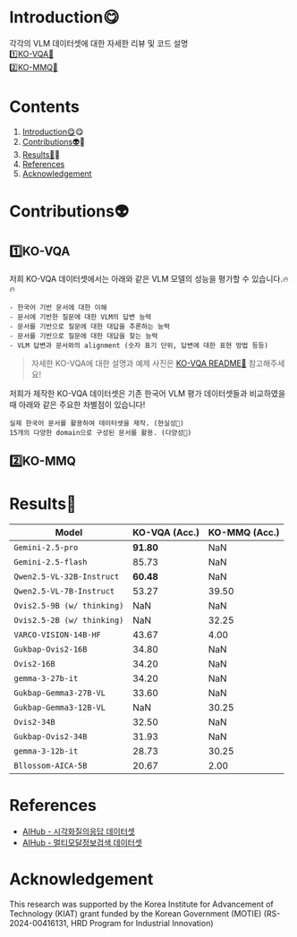 # Introduction😋


각각의 VLM 데이터셋에 대한 자세한 리뷰 및 코드 설명  
1️⃣[KO-VQA🔱](https://github.com/Marker-Inc-Korea/KO-VLM-Benchmark/tree/main/KO-VQA)  
2️⃣[KO-MMQ🔱](https://github.com/Marker-Inc-Korea/KO-VLM-Benchmark/tree/main/KO-MMQ)
  
# Contents
1. [Introduction😋](https://github.com/Marker-Inc-Korea/KO-VQA-Benchmark?tab=readme-ov-file#introduction)😋
2. [Contributions👽](https://github.com/Marker-Inc-Korea/KO-VQA-Benchmark?tab=readme-ov-file#how-to-evaluate)🦾
3. [Results🌟](https://github.com/Marker-Inc-Korea/KO-VQA-Benchmark?tab=readme-ov-file#results)🌟
4. [References](https://github.com/Marker-Inc-Korea/KO-VQA-Benchmark?tab=readme-ov-file#references)
5. [Acknowledgement](https://github.com/Marker-Inc-Korea/KO-VQA-Benchmark?tab=readme-ov-file#acknowledgement)
  
# Contributions👽
## 1️⃣KO-VQA
저희 KO-VQA 데이터셋에서는 아래와 같은 VLM 모델의 성능을 평가할 수 있습니다.🔥🔥  
```
- 한국어 기반 문서에 대한 이해
- 문서에 기반한 질문에 대한 VLM의 답변 능력
- 문서를 기반으로 질문에 대한 대답을 추론하는 능력
- 문서를 기반으로 질문에 대한 대답을 찾는 능력
- VLM 답변과 문서와의 alignment (숫자 표기 단위, 답변에 대한 표현 방법 등등)
```
> 자세한 KO-VQA에 대한 설명과 예제 사진은 [KO-VQA README🔱](https://github.com/Marker-Inc-Korea/KO-VLM-Benchmark/tree/main/KO-VQA) 참고해주세요!
  
저희가 제작한 KO-VQA 데이터셋은 기존 한국어 VLM 평가 데이터셋들과 비교하였을 때 아래와 같은 주요한 차별점이 있습니다!
```
실제 한국어 문서를 활용하여 데이터셋을 제작. (현실성🌟)
15개의 다양한 domain으로 구성된 문서를 활용. (다양성🌟)
```
  
## 2️⃣KO-MMQ
  
# Results🌟
| Model | KO-VQA (Acc.) | KO-MMQ (Acc.) |
| ------------- | ------------- | ------------- |
| `Gemini-2.5-pro` | **91.80** | NaN |
| `Gemini-2.5-flash` | 85.73 | NaN |
| `Qwen2.5-VL-32B-Instruct` | **60.48** | NaN |
| `Qwen2.5-VL-7B-Instruct` | 53.27 | 39.50 |
| `Ovis2.5-9B (w/ thinking)` | NaN | NaN |
| `Ovis2.5-2B (w/ thinking)` | NaN | 32.25 |
| `VARCO-VISION-14B-HF` | 43.67 | 4.00 |
| `Gukbap-Ovis2-16B` | 34.80 | NaN |
| `Ovis2-16B` | 34.20 | NaN |
| `gemma-3-27b-it` | 34.20 | NaN |
| `Gukbap-Gemma3-27B-VL` | 33.60 | NaN |
| `Gukbap-Gemma3-12B-VL` | NaN | 30.25 |
| `Ovis2-34B` | 32.50 | NaN |
| `Gukbap-Ovis2-34B` | 31.93 | NaN |
| `gemma-3-12b-it` | 28.73 | 30.25 |
| `Bllossom-AICA-5B` | 20.67 | 2.00 |
   
# References
- [AIHub - 시각화질의응답 데이터셋](https://www.aihub.or.kr/aihubdata/data/view.do?currMenu=115&topMenu=100&dataSetSn=71812)
- [AIHub - 멀티모달정보검색 데이터셋](https://www.aihub.or.kr/aihubdata/data/view.do?currMenu=115&topMenu=100&dataSetSn=71813)

# Acknowledgement 
This research was supported by the Korea Institute for Advancement of Technology (KIAT) grant funded by the Korean Government (MOTIE) (RS-2024-00416131, HRD Program for Industrial Innovation)
